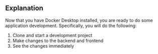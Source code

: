 ## Explanation

Now that you have Docker Desktop installed, you are ready to do some application development. Specifically, you will do the following:

1. Clone and start a development project
1. Make changes to the backend and frontend
1. See the changes immediately